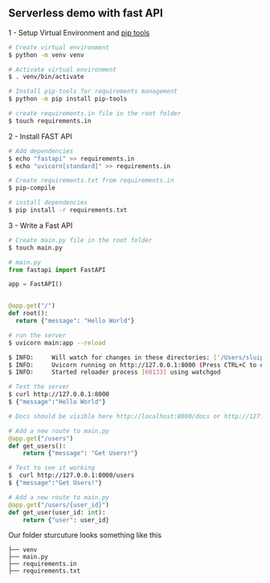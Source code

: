 ## Serverless demo with fast API

1 - Setup Virtual Environment and [pip tools](https://github.com/jazzband/pip-tools)

```bash
# Create virtual environment
$ python -m venv venv

# Activate virtual environment
$ . venv/bin/activate

# Install pip-tools for requirements management
$ python -m pip install pip-tools

# create requirements.in file in the root folder
$ touch requirements.in
```

2 - Install FAST API

```bash
# Add dependencies
$ echo "fastapi" >> requirements.in
$ echo "uvicorn[standard]" >> requirements.in

# Create requirements.txt from requirements.in
$ pip-compile

# install dependencies
$ pip install -r requirements.txt
```

3 - Write a Fast API

```bash
# Create main.py file in the root folder
$ touch main.py
```

```python
# main.py
from fastapi import FastAPI

app = FastAPI()


@app.get("/")
def root():
  return {"message": "Hello World"}
```

```bash
# run the server
$ uvicorn main:app --reload

$ INFO:     Will watch for changes in these directories: ['/Users/sluipmoord/Development/Teamgeek/demoday/fast-api-serverless']
$ INFO:     Uvicorn running on http://127.0.0.1:8000 (Press CTRL+C to quit)
$ INFO:     Started reloader process [60133] using watchgod

# Test the server
$ curl http://127.0.0.1:8000
$ {"message":"Hello World"}

# Docs should be visible here http://localhost:8000/docs or http://127.0.0.1:8000/redoc
```

```python
# Add a new route to main.py
@app.get("/users")
def get_users():
    return {"message": "Get Users!"}
```

```bash
# Test to see it working
$  curl http://127.0.0.1:8000/users
$ {"message":"Get Users!"}
```

```python
# Add a new route to main.py
@app.get("/users/{user_id}")
def get_user(user_id: int):
    return {"user": user_id}
```

Our folder sturcuture looks something like this

```
├── venv
├── main.py
├── requirements.in
├── requirements.txt
```
